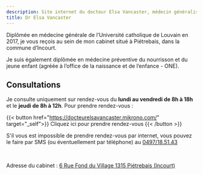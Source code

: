 ```yaml
---
description: Site internet du docteur Elsa Vancaster, médecin généraliste à Incourt (Piétrebais)
title: Dr Elsa Vancaster
---
```


Diplômée en médecine générale de l’Université catholique de Louvain en 2017, je vous reçois au sein de mon cabinet situé à Piétrebais, dans la commune d’Incourt.

Je suis également diplômée en médecine préventive du nourrisson et du jeune enfant (agréée à l’office de la naissance et de l’enfance - ONE).

## Consultations

Je consulte uniquement sur rendez-vous du **lundi au vendredi de 8h à 18h** et le **jeudi de 8h à 12h**. Pour prendre rendez-vous :

{{< button href="https://docteurelsavancaster.mikrono.com/" target="_self">}}
Cliquez ici pour prendre rendez-vous
{{< /button >}}

S'il vous est impossible de prendre rendez-vous par internet, vous pouvez le faire par SMS (ou éventuellement par téléphone) au [0497/18.51.43](sms:+32497185143)

<br>

Adresse du cabinet : [6 Rue Fond du Village 1315 Piétrebais (Incourt)](https://goo.gl/maps/QHp1k3ikY8iicXWz8)